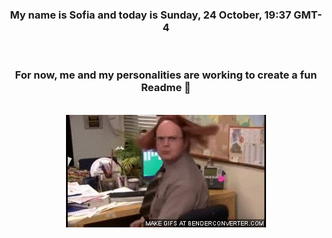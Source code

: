 


<div align="center">
<h3 >My name is Sofia and today is Sunday, 24 October, 19:37 GMT-4</h3><br>
<h3 >For now, me and my personalities are working to create a fun Readme 👋
</h3><br>
<img src='img/dwight.gif' alt='working...'/>
</div>
